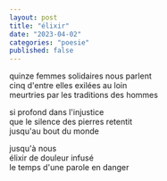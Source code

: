 ```yaml
---
layout: post
title: "élixir"
date: "2023-04-02"
categories: "poesie"
published: false
---
```



quinze femmes solidaires nous parlent  
cinq d'entre elles exilées au loin  
meurtries par les traditions des hommes  

si profond dans l'injustice  
que le silence des pierres retentit  
jusqu'au bout du monde  

jusqu'à nous  
élixir de douleur infusé  
le temps d'une parole en danger  
